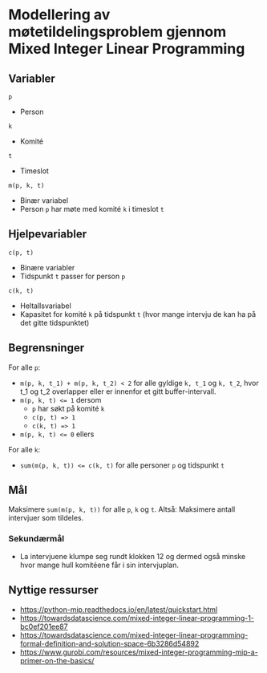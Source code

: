 # Modellering av møtetildelingsproblem gjennom Mixed Integer Linear Programming

## Variabler

`p`

- Person

`k`

- Komité

`t`

- Timeslot

`m(p, k, t)`

- Binær variabel
- Person `p` har møte med komité `k` i timeslot `t`

## Hjelpevariabler

`c(p, t)`

- Binære variabler
- Tidspunkt `t` passer for person `p`

`c(k, t)`

- Heltallsvariabel
- Kapasitet for komité `k` på tidspunkt `t` (hvor mange intervju de kan ha på det gitte tidspunktet)

## Begrensninger

For alle `p`:

- `m(p, k, t_1) + m(p, k, t_2) < 2` for alle gyldige `k, t_1` og `k, t_2`, hvor t_1 og t_2 overlapper eller er innenfor et gitt buffer-intervall.
- `m(p, k, t) <= 1` dersom
  - `p` har søkt på komité `k`
  - `c(p, t) => 1`
  - `c(k, t) => 1`
- `m(p, k, t) <= 0` ellers

For alle `k`:

- `sum(m(p, k, t)) <= c(k, t)` for alle personer `p` og tidspunkt `t`

## Mål

Maksimere `sum(m(p, k, t))` for alle `p`, `k` og `t`. Altså: Maksimere antall intervjuer som tildeles.

### Sekundærmål

- La intervjuene klumpe seg rundt klokken 12 og dermed også minske hvor mange hull komitéene får i sin intervjuplan.

## Nyttige ressurser

- https://python-mip.readthedocs.io/en/latest/quickstart.html
- https://towardsdatascience.com/mixed-integer-linear-programming-1-bc0ef201ee87
- https://towardsdatascience.com/mixed-integer-linear-programming-formal-definition-and-solution-space-6b3286d54892
- https://www.gurobi.com/resources/mixed-integer-programming-mip-a-primer-on-the-basics/
